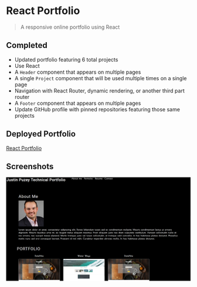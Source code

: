 # React Portfolio
> A responsive online portfolio using React

## Completed

* Updated portfolio featuring 6 total projects
* Use React
* A `Header` component that appears on multiple pages
* A single `Project` component that will be used multiple times on a single page 
* Navigation with React Router, dynamic rendering, or another third part router
* A `Footer` component that appears on multiple pages
* Update GitHub profile with pinned repositories featuring those same projects

## Deployed Portfolio
[React Portfolio](https://justpuzey.github.io/react-portfolio/)

## Screenshots
![Portfolio Page Screenshot](./src/assets/images/portfolio.PNG)
